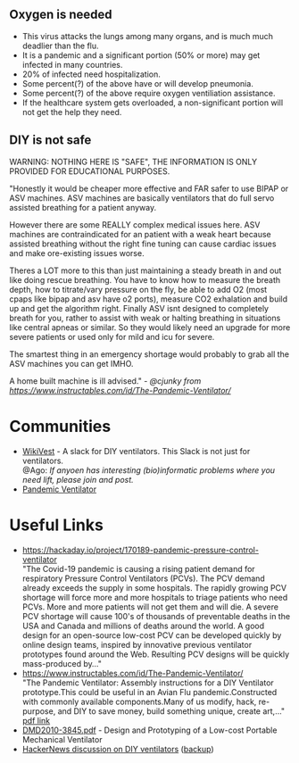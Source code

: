 ## Oxygen is needed

* This virus attacks the lungs among many organs, and is much much deadlier than the flu.
* It is a pandemic and a significant portion (50% or more) may get infected in many countries.
* 20% of infected need hospitalization.
* Some percent(?) of the above have or will develop pneumonia.
* Some percent(?) of the above require oxygen ventiliation assistance.
* If the healthcare system gets overloaded, a non-significant portion will not get the help they need.

## DIY is not safe

WARNING: NOTHING HERE IS "SAFE", THE INFORMATION IS ONLY PROVIDED FOR EDUCATIONAL PURPOSES.

"Honestly it would be cheaper more effective and FAR safer to use BIPAP or ASV machines. ASV machines are basically ventilators that do full servo assisted breathing for a patient anyway.

However there are some REALLY complex medical issues here. ASV machines are contraindicated for an patient with a weak heart because assisted breathing without the right fine tuning can cause cardiac issues and make ore-existing issues worse.

Theres a LOT more to this than just maintaining a steady breath in and out like doing rescue breathing. You have to know how to measure the breath depth, how to titrate/vary pressure on the fly, be able to add O2 (most cpaps like bipap and asv have o2 ports), measure CO2 exhalation and build up and get the algorithm right. Finally ASV isnt designed to completely breath for you, rather to assist with weak or halting breathing in situations like central apneas or similar. So they would likely need an upgrade for more severe patients or used only for mild and icu for severe.

The smartest thing in an emergency shortage would probably to grab all the ASV machines you can get IMHO.

A home built machine is ill advised." - _@cjunky from https://www.instructables.com/id/The-Pandemic-Ventilator/_


# Communities

 * [WikiVest](https://join.slack.com/t/wikivent/shared_invite/zt-creubqis-YN31P7ioJb7PEZ0rOs8MhQ) - A slack for DIY ventilators. This Slack is not just for ventilators.\
         @Ago: _If anyoen has interesting (bio)informatic problems where you need lift, please join and post._
 * [Pandemic Ventilator](https://panvent.blogspot.com/)

# Useful Links

* https://hackaday.io/project/170189-pandemic-pressure-control-ventilator \
"The Covid-19 pandemic is causing a rising patient demand for respiratory Pressure Control Ventilators (PCVs). The PCV demand already exceeds the supply in some hospitals. The rapidly growing PCV shortage will force more and more hospitals to triage patients who need PCVs. More and more patients will not get them and will die. A severe PCV shortage will cause 100&apos;s of thousands of preventable deaths in the USA and Canada and millions of deaths around the world. A good design for an open-source low-cost PCV can be developed quickly by online design teams, inspired by innovative previous ventilator prototypes found around the Web. Resulting PCV designs will be quickly mass-produced by…"
* https://www.instructables.com/id/The-Pandemic-Ventilator/ \
"The Pandemic Ventilator: Assembly instructions for a DIY Ventilator prototype.This could be useful in an Avian Flu pandemic.Constructed with commonly available components.Many of us modify, hack, re-purpose, and DIY to save money, build something unique, create art,..." [pdf link](/resources/pdfs/instructables-pandemic-ventilator.pdf)
* [DMD2010-3845.pdf](/resources/pdfs/DMD2010-3845.pdf) - Design and Prototyping of a Low-cost Portable Mechanical Ventilator
* [HackerNews discussion on DIY ventilators](https://news.ycombinator.com/item?id=22453100) ([backup](resources/sites/hackernews_22453100.pdf))
